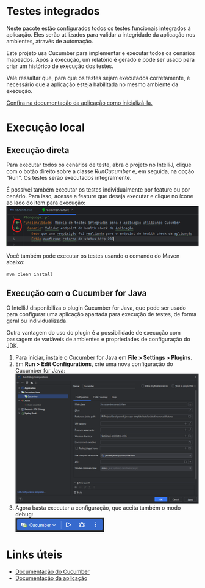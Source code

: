 # Testes integrados
Neste pacote estão configurados todos os testes funcionais integrados à aplicação. Eles serão utilizados para validar a integridade da aplicação nos ambientes, através de automação.

Este projeto usa Cucumber para implementar e executar todos os cenários mapeados. Após a execução, um relatório é gerado e pode ser usado para criar um histórico de execução dos testes.

Vale ressaltar que, para que os testes sejam executados corretamente, é necessário que a aplicação esteja habilitada no mesmo ambiente da execução.

[Confira na documentação da aplicação como inicializá-la.](../README.md)

# Execução local
## Execução direta
Para executar todos os cenários de teste, abra o projeto no IntelliJ, clique com o botão direito sobre a classe _RunCucumber_ e, em seguida, na opção "Run". Os testes serão executados integralmente.

É possível também executar os testes individualmente por feature ou por cenário. Para isso, acesse a feature que deseja executar e clique no ícone ao lado do item para execução:<br>
![](../assets/intellij-cucumber-feature.png)

Você também pode executar os testes usando o comando do Maven abaixo:
```
mvn clean install
```

## Execução com o Cucumber for Java
O IntelliJ disponibiliza o plugin Cucumber for Java, que pode ser usado para configurar uma aplicação apartada para execução de testes, de forma geral ou individualizada.

Outra vantagem do uso do plugin é a possibilidade de execução com passagem de variáveis de ambientes e propriedades de configuração do JDK.

1. Para iniciar, instale o Cucumber for Java em **File > Settings > Plugins**.
2. Em **Run > Edit Configurations**, crie uma nova configuração do Cucumber for Java:<br>
   ![](../assets/intellij-cucumber-application.png)
3. Agora basta executar a configuração, que aceita também o modo debug:<br>
   ![](../assets/intellij-start-cucumber.png)

# Links úteis
- [Documentação do Cucumber](https://cucumber.io/docs/guides/api-automation/?lang=java)
- [Documentação da aplicação](../README.md)
